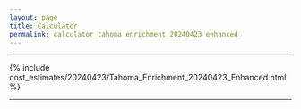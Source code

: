 ```yaml
---
layout: page
title: Calculator
permalink: calculator_tahoma_enrichment_20240423_enhanced
---
```


___

{% include cost_estimates/20240423/Tahoma_Enrichment_20240423_Enhanced.html %}

___

